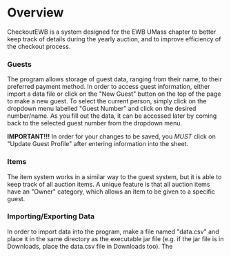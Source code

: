 # Overview
CheckoutEWB is a system designed for the EWB UMass chapter to better keep track of details during the yearly auction, and to improve efficiency of the checkout process.

### Guests
The program allows storage of guest data, ranging from their name, to their preferred payment method. In order to access guest information, either import a data file or click on the "New Guest" button on the top of the page to make a new guest. To select the current person, simply click on the dropdown menu labelled "Guest Number" and click on the desired number/name. As you fill out the data, it can be accessed later by coming back to the selected guest number from the dropdown menu.


**IMPORTANT!!!** In order for your changes to be saved, you *MUST* click on "Update Guest Profile" after entering information into the sheet.

### Items
The item system works in a similar way to the guest system, but it is able to keep track of all auction items. A unique feature is that all auction items have an "Owner" category, which allows an item to be given to a specific guest.


### Importing/Exporting Data
In order to import data into the program, make a file named "data.csv" and place it in the same directory as the executable jar file (e.g. if the jar file is in Downloads, place the data.csv file in Downloads too). The
